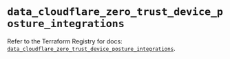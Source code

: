 # `data_cloudflare_zero_trust_device_posture_integrations`

Refer to the Terraform Registry for docs: [`data_cloudflare_zero_trust_device_posture_integrations`](https://registry.terraform.io/providers/cloudflare/cloudflare/5.8.2/docs/data-sources/zero_trust_device_posture_integrations).
